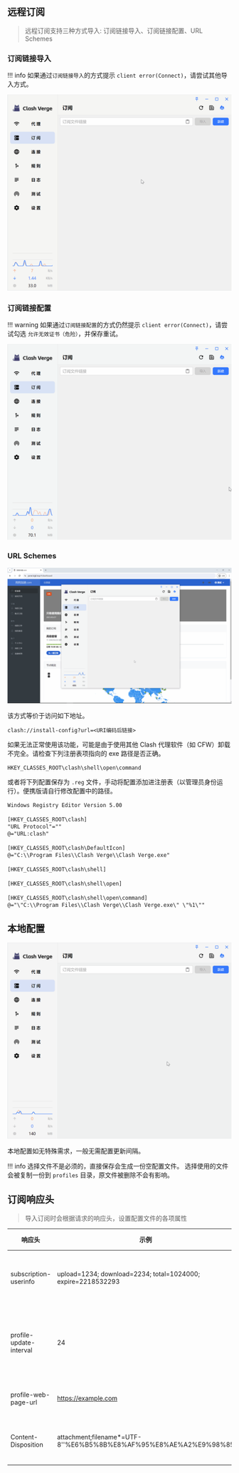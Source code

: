## 远程订阅

> 远程订阅支持三种方式导入: 订阅链接导入、订阅链接配置、URL Schemes

### 订阅链接导入

<!-- prettier-ignore -->
!!! info
    如果通过`订阅链接导入`的方式提示 `client error(Connect)`，请尝试其他导入方式。

![订阅链接导入](../assets/guide/profile/remote_url.gif)

### 订阅链接配置

<!-- prettier-ignore -->
!!! warning
    如果通过`订阅链接配置`的方式仍然提示 `client error(Connect)`，请尝试勾选 `允许无效证书（危险）`，并保存重试。

![订阅链接配置](../assets/guide/profile/remote_config.gif)

### URL Schemes

![URL Schemes](../assets/guide/profile/remote_url_schemes.gif)

该方式等价于访问如下地址。

```
clash://install-config?url=<URI编码后链接>
```

如果无法正常使用该功能，可能是由于使用其他 Clash 代理软件（如 CFW）卸载不完全。请检查下列注册表项指向的 exe 路径是否正确。

```
HKEY_CLASSES_ROOT\clash\shell\open\command
```

或者将下列配置保存为 `.reg` 文件，手动将配置添加进注册表（以管理员身份运行）。便携版请自行修改配置中的路径。

```
Windows Registry Editor Version 5.00

[HKEY_CLASSES_ROOT\clash]
"URL Protocol"=""
@="URL:clash"

[HKEY_CLASSES_ROOT\clash\DefaultIcon]
@="C:\\Program Files\\Clash Verge\\Clash Verge.exe"

[HKEY_CLASSES_ROOT\clash\shell]

[HKEY_CLASSES_ROOT\clash\shell\open]

[HKEY_CLASSES_ROOT\clash\shell\open\command]
@="\"C:\\Program Files\\Clash Verge\\Clash Verge.exe\" \"%1\""

```

## 本地配置

![本地配置](../assets/guide/profile/local_config.gif)

本地配置如无特殊需求，一般无需配置更新间隔。

<!-- prettier-ignore -->
!!! info
    选择文件不是必须的，直接保存会生成一份空配置文件。
    选择使用的文件会被复制一份到 `profiles` 目录，原文件被删除不会有影响。

## 订阅响应头

> 导入订阅时会根据请求的响应头，设置配置文件的各项属性

| 响应头                  | 示例                                                              | 说明             | 备注                            |
| ----------------------- | ----------------------------------------------------------------- | ---------------- | ------------------------------- |
| subscription-userinfo   | upload=1234; download=2234; total=1024000; expire=2218532293      | 订阅流量信息     | 单位:字节                       |
| profile-update-interval | 24                                                                | 订阅自动更新间隔 | 单位:小时                       |
| profile-web-page-url    | https://example.com                                               | 订阅主页         | 请求 UA 含有“clash”字样才会返回 |
| Content-Disposition     | attachment;filename\*=UTF-8''%E6%B5%8B%E8%AF%95%E8%AE%A2%E9%98%85 | 订阅文件名       |                                 |
